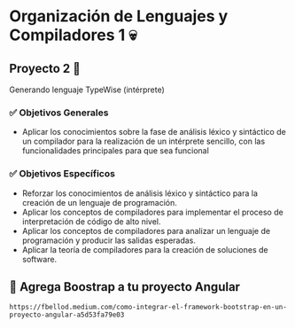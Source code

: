 
#  Organización de Lenguajes y Compiladores 1 :skull:
##  Proyecto 2 :rocket:


Generando lenguaje TypeWise  (intérprete)

### :white_check_mark: Objetivos Generales 
* Aplicar los conocimientos sobre la fase de análisis léxico y sintáctico de un
compilador para la realización de un intérprete sencillo, con las funcionalidades
principales para que sea funcional

### :white_check_mark: Objetivos Específicos
* Reforzar los conocimientos de análisis léxico y sintáctico para la creación de un
lenguaje de programación.
* Aplicar los conceptos de compiladores para implementar el proceso de
interpretación de código de alto nivel.
* Aplicar los conceptos de compiladores para analizar un lenguaje de programación
y producir las salidas esperadas.
* Aplicar la teoría de compiladores para la creación de soluciones de software.


## :closed_book: Agrega Boostrap a tu proyecto Angular
    https://fbellod.medium.com/como-integrar-el-framework-bootstrap-en-un-proyecto-angular-a5d53fa79e03
